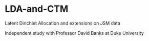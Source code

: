 # LDA-and-CTM
Latent Dirichlet Allocation and extensions on JSM data

Independent study with Professor David Banks at Duke University
